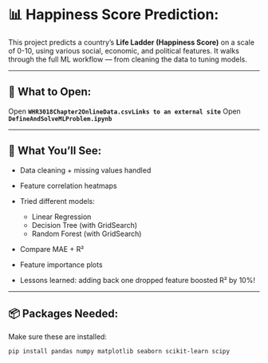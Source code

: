 # 📊 Happiness Score Prediction:

This project predicts a country’s **Life Ladder (Happiness Score)** on a scale of 0-10,
using various social, economic, and political features. It walks through the full ML workflow — from cleaning the data to tuning models.

---

## 📁 What to Open:

Open **`WHR3018Chapter2OnlineData.csvLinks to an external site`**
Open **`DefineAndSolveMLProblem.ipynb`**  


---

## 🔧 What You’ll See:

- Data cleaning + missing values handled
- Feature correlation heatmaps

  
- Tried different models:
  - Linear Regression
  - Decision Tree (with GridSearch)
  - Random Forest (with GridSearch)
    
- Compare MAE + R²
- Feature importance plots
  
- Lessons learned: adding back one dropped feature boosted R² by 10%!

---

## 📦 Packages Needed:
Make sure these are installed:

```bash
pip install pandas numpy matplotlib seaborn scikit-learn scipy
